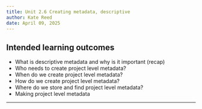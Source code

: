 ```yaml
---
title: Unit 2.6 Creating metadata, descriptive
author: Kate Reed
date: April 09, 2025
---
```


## Intended learning outcomes 

- What is descriptive metadata and why is it important (recap)
- Who needs to create project level metadata?
- When do we create project level metadata?
- How do we create project level metadata?
- Where do we store and find project level metadata?
- Making project level metadata

---

